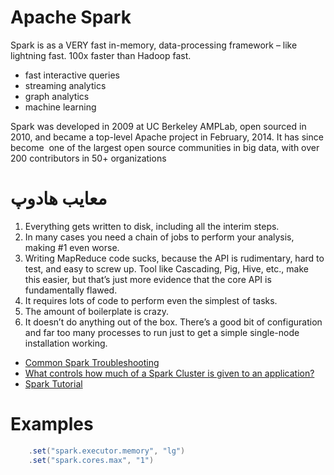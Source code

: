 # Apache Spark
Spark is as a VERY fast in-memory, data-processing framework – like lightning fast. 100x faster than Hadoop fast.

* fast interactive queries
* streaming analytics
* graph analytics
* machine learning

Spark was developed in 2009 at UC Berkeley AMPLab, open sourced in 2010, and became a top-level Apache project in February, 2014. It has since become  one of the largest open source communities in big data, with over 200 contributors in 50+ organizations

# معایب هادوپ
1. Everything gets written to disk, including all the interim steps.
2. In many cases you need a chain of jobs to perform your analysis, making #1 even worse.
3. Writing MapReduce code sucks, because the API is rudimentary, hard to test, and easy to screw up. Tool like Cascading, Pig, Hive, etc., make this easier, but that’s just more evidence that the core API is fundamentally flawed.
4. It requires lots of code to perform even the simplest of tasks.
5. The amount of boilerplate is crazy.
6. It doesn’t do anything out of the box. There’s a good bit of configuration and far too many processes to run just to get a simple single-node installation working.

* [Common Spark Troubleshooting](http://www.datastax.com/dev/blog/common-spark-troubleshooting)
* [What controls how much of a Spark Cluster is given to an application?](https://stackoverflow.com/questions/27944948/what-controls-how-much-of-a-spark-cluster-is-given-to-an-application)
* [Spark Tutorial](http://lintool.github.io/SparkTutorial/)

# Examples

```scala
    .set("spark.executor.memory", "lg")
    .set("spark.cores.max", "1")
```
